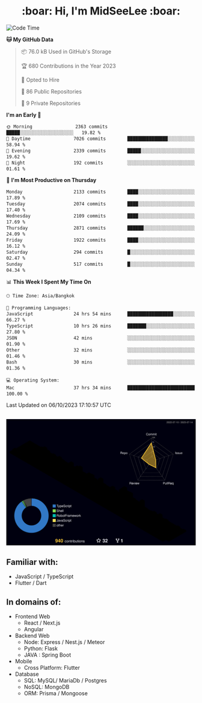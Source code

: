 <h1 align="center"> :boar: Hi, I'm MidSeeLee :boar:</h1>
 
<!--START_SECTION:waka-->
![Code Time](http://img.shields.io/badge/Code%20Time-991%20hrs%2031%20mins-blue)

**🐱 My GitHub Data** 

> 📦 76.0 kB Used in GitHub's Storage 
 > 
> 🏆 680 Contributions in the Year 2023
 > 
> 💼 Opted to Hire
 > 
> 📜 86 Public Repositories 
 > 
> 🔑 9 Private Repositories 
 > 
**I'm an Early 🐤** 

```text
🌞 Morning                2363 commits        █████░░░░░░░░░░░░░░░░░░░░   19.82 % 
🌆 Daytime                7026 commits        ███████████████░░░░░░░░░░   58.94 % 
🌃 Evening                2339 commits        █████░░░░░░░░░░░░░░░░░░░░   19.62 % 
🌙 Night                  192 commits         ░░░░░░░░░░░░░░░░░░░░░░░░░   01.61 % 
```
📅 **I'm Most Productive on Thursday** 

```text
Monday                   2133 commits        ████░░░░░░░░░░░░░░░░░░░░░   17.89 % 
Tuesday                  2074 commits        ████░░░░░░░░░░░░░░░░░░░░░   17.40 % 
Wednesday                2109 commits        ████░░░░░░░░░░░░░░░░░░░░░   17.69 % 
Thursday                 2871 commits        ██████░░░░░░░░░░░░░░░░░░░   24.09 % 
Friday                   1922 commits        ████░░░░░░░░░░░░░░░░░░░░░   16.12 % 
Saturday                 294 commits         █░░░░░░░░░░░░░░░░░░░░░░░░   02.47 % 
Sunday                   517 commits         █░░░░░░░░░░░░░░░░░░░░░░░░   04.34 % 
```


📊 **This Week I Spent My Time On** 

```text
🕑︎ Time Zone: Asia/Bangkok

💬 Programming Languages: 
JavaScript               24 hrs 54 mins      █████████████████░░░░░░░░   66.27 % 
TypeScript               10 hrs 26 mins      ███████░░░░░░░░░░░░░░░░░░   27.80 % 
JSON                     42 mins             ░░░░░░░░░░░░░░░░░░░░░░░░░   01.90 % 
Other                    32 mins             ░░░░░░░░░░░░░░░░░░░░░░░░░   01.46 % 
Bash                     30 mins             ░░░░░░░░░░░░░░░░░░░░░░░░░   01.36 % 

💻 Operating System: 
Mac                      37 hrs 34 mins      █████████████████████████   100.00 % 
```


 Last Updated on 06/10/2023 17:10:57 UTC
<!--END_SECTION:waka-->

##

![](./profile-3d-contrib/profile-night-rainbow.svg)

## Familiar with:
- JavaScript / TypeScript
- Flutter / Dart

## In domains of:
- Frontend Web
  - React / Next.js
  - Angular
- Backend Web
  - Node: Express / Nest.js / Meteor
  - Python: Flask
  - JAVA : Spring Boot
- Mobile
  - Cross Platform: Flutter
- Database
  - SQL: MySQL/ MariaDb / Postgres
  - NoSQL: MongoDB
  - ORM: Prisma / Mongoose
